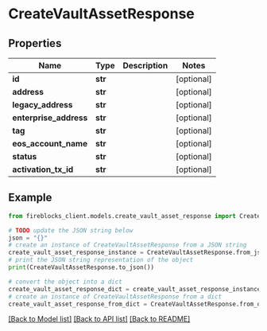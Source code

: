 # CreateVaultAssetResponse


## Properties

Name | Type | Description | Notes
------------ | ------------- | ------------- | -------------
**id** | **str** |  | [optional] 
**address** | **str** |  | [optional] 
**legacy_address** | **str** |  | [optional] 
**enterprise_address** | **str** |  | [optional] 
**tag** | **str** |  | [optional] 
**eos_account_name** | **str** |  | [optional] 
**status** | **str** |  | [optional] 
**activation_tx_id** | **str** |  | [optional] 

## Example

```python
from fireblocks_client.models.create_vault_asset_response import CreateVaultAssetResponse

# TODO update the JSON string below
json = "{}"
# create an instance of CreateVaultAssetResponse from a JSON string
create_vault_asset_response_instance = CreateVaultAssetResponse.from_json(json)
# print the JSON string representation of the object
print(CreateVaultAssetResponse.to_json())

# convert the object into a dict
create_vault_asset_response_dict = create_vault_asset_response_instance.to_dict()
# create an instance of CreateVaultAssetResponse from a dict
create_vault_asset_response_from_dict = CreateVaultAssetResponse.from_dict(create_vault_asset_response_dict)
```
[[Back to Model list]](../README.md#documentation-for-models) [[Back to API list]](../README.md#documentation-for-api-endpoints) [[Back to README]](../README.md)


